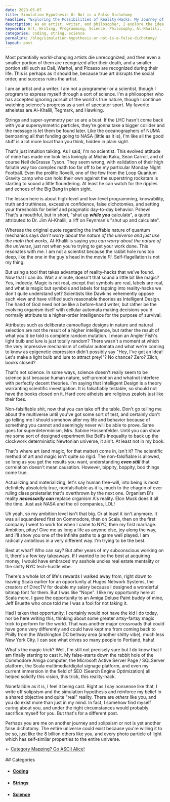 ```yaml
---
date: 2023-05-07
title: Simulation Hypothesis Or Not is a False Dichotomy
headline: "Exploring the Possibilities of Reality-Hacks: My Journey of Self-Discovery and Art"
description: As an artist, writer, and philosopher, I explore the idea that the dichotomy between the Simulation Hypothesis and reality is false. My journey has led me to explore the potential of reality-hacks that science has yet to fully understand. I believe that Intelligent Design is a valid theory that should be explored, and that art and magic can be used to tap into these hacks. My ambition is to find the best path to a game well played.
keywords: Art, Writing, Programming, Science, Philosophy, Al-Khalili, Tegmark, Hawking, Strings, Super-Symmetry, LHC, NUMA, NASA, Loop Quantum Gravity, Michio Kaku, Sean Carroll, Neil deGrasse Tyson, Rovelli, Big Bang, High-Level Programming, Low-Level Programming, Knowability, Truth, Truthiness, False Dichotomies, Belief, Pragmatic Behavior, Jim Al-Khalili
categories: coding, string, science
permalink: /blog/simulation-hypothesis-or-not-is-a-false-dichotomy/
layout: post
---
```



Most potentially world-changing artists die unrecognized, and then even a
smaller portion of them are recognized after their death, and a smaller portion
still such as Dali, Warhol, and Picasso are recognized during their life. This
is perhaps as it should be, because true art disrupts the social order, and
success ruins the artist.

I am an artist and a writer. I am not a programmer or a scientist, though I
program to express myself through a sort of science. I'm a philosopher who has
accepted ignoring pursuit of the world's true nature, though I continue
watching science's progress as a sort of spectator sport. My favorite atheletes
are Al-Khalili, Tegmark, and Hawking.

Strings and super-symmetry per se are a bust. If the LHC hasn't come back with
your supersymmetric particles, they're gonna take a bigger collider and the
message is let them be found later. Like the oceanographers of NUMA bemoaning
all that funding going to NASA (little as it is), I'm like all the good stuff
is a lot more local than you think, hidden in plain sight.

That's just intuition talking. As I said, I'm no scientist. This evolved
attitude of mine has made me look less lovingly at Michio Kaku, Sean Carroll,
and of course Neil deGrasse Tyson. They seem wrong, with validation of their
high fallutin way too complex math too far off to be my particular Monday Night
Football. Even the prolific Rovelli, one of the few from the Loop Quantum
Gravity camp who can hold their own against the superstring rockstars is
starting to sound a little floundering. At least he can watch for the ripples
and echoes of the Big Bang in plain sight.

The lesson here is about high-level and low-level programming, knowability,
truth and truthiness, excessive confidence, false dichotomies, and setting your
thresholds for belief and pragmatic day-to-day behavior. Pshew! That's a
mouthful, but in short, "shut up ***while you*** calculate", a quote attributed
to Dr. Jim Al-Khalili, a riff on Feynman's "shut up and calculate". 

Whereas the original quote regarding the ineffable nature of quantum mechanics
says *don't worry about the nature of the universe and just use the math that
works*, Al-Khalili is saying you *can worry about the nature of the universe*,
just not when you're trying to get your work done. This resonates with me. I am
not a scientist because the rabbit hole runs too deep, like the one in the
guy's head in the movie *Pi*. Self-flagellation is not my thing.

But using a tool that takes advantage of reality-hacks that we've found. Now
that I can do. Wait a minute, doesn't that sound a little bit like magic? Yes,
indeedy. Magic is not real, except that symbols are real, labels are real, and
what is magic but symbols and labels for tapping into reality-hacks we don't
quite understand yet? Scientists like Dawkins vehemently oppose such view and
have vilified such reasonable theories as Intelligent Design. The hand of God
need not be like a before-hand writer, but rather be the evolving organism
itself with cellular automata making decisions you'd normally attribute to a
higher-order intelligence for the purpose of survival.

Attributes such as deliberate camouflage designs in nature and natural
selection are not the result of a higher intelligence, but rather the result of
what you'd be told is complete random mutation. I mean an Angler Fish's light
bulb and lure is just totally random? There wasn't a moment at which the very
impressive mechanism of cellular automata and what we're coming to know as
epigenetic expression didn't possibly say "Hey, I've got an idea! Let's make a
light bulb and lure to attract prey!"? No chance? Zero? Zilch, books closed?

That's not science. In some ways, science doesn't really seem to be science
just because human nature, self-promotion and whatnot interfere with perfectly
decent theories. I'm saying that Intelligent Design is a theory warranting
scientific investigation. It is falsafiably testable, so should not have the
books closed on it. Hard core atheists are religious zealots just like their
foes.

Non-falsifiable shit, now that you can take off the table. Don't go telling me
about the multiverse until you've got some sort of test, and certainly don't go
telling me I should somehow alter my life and behavior because of something you
cannot and seemingly never will be able to prove. Same goes for
superdeterminism, Mrs. Sabine Hossenfelder. Until you can show me some sort of
designed experiment like Bell's Inequality to back up the clockwork
deterministic Newtonian universe, it ain't. At least not in my book.

That's where art (and magic, for that matter) come in, isn't it? The scientific
method of art and magic isn't quite so rigid. The non-falsifiable is allowed,
so long as you get the results you want, understanding ***even still*** that
correlation doesn't mean causation. However, bippity, boppity, boo things come
true. 

Actualizing and materializing, let's say human free-will, into being is most
definitely absolutely true, nonfalsifiable as it is, much to the chagrin of
ever ruling class proletariat that's overthrown by the next one. Organism B's
reality ***necessarily can*** replace organism A's reality. Elon Musk does it
all the time. Just ask NASA and the oil companies, LOL!

Uh yeah, so my ambition level isn't that big. Or at least it isn't anymore. It
was all squandered first on Commodore, then on Scala, then on the first company
I went to work for when I came to NYC, then my first marriage. Ambition, pituy!
Give me as long a life as anyone else, joy along the way, and I'll show you one
of the infinite paths to a game well played. I am radically ambitious in a very
different way. I'm trying to be the best.

Best at what? Who can say? But after years of my subconscious working on it,
there's a few key takeaways. If I wanted to be the best at acquiring money, I
would have embraced my asshole uncles real estate mentality or the shitty NYC
tech-hustle vibe. 

There's a whole lot of life's rewards I walked away from, right down to leaving
Scala earlier for an opportunity at Huges Network Systems, the creators of
DirecTV for double my salary because I designed a wonderful bitmap font for
them. But I was like "Nope". I like my opportunity here at Scala more. I gave
the opportunity to an Amiga Deluxe Paint buddy of mine, Jeff Bruette who once
told me I was a fool for not taking it. 

Had I taken that opportunity, I certainly would not have the kid I do today,
nor be here writing this, thinking about some greater artsy-fartsy magic trick
to perform for the world. That was another major crossroads that could have
gone very differently and could have kept me from coming back to Philly from
the Washington DC beltway area (another shitty vibe), much less New York City.
I can see what drives so many people to Portland, haha!

What's the magic trick? Well, I'm still not precisely sure but I do know that I
am finally starting to cast it. My false-starts down the rabbit hole of the
Commodore Amiga computer, the Microsoft Active Server Page / SQLServer
platform, the Scala multimedia/digital signage platform, and even my current
immersion in the field of SEO (Search Engine Optimization) all helped solidify
this vision, this trick, this reality-hack.

Nonefallible as it is, I feel it being cast. Right as I say nonsense like that,
I write off solipsism and the simulation hypothesis and reinforce my belief in
a shared objective and quite "real" reality. There are *others* like you, and
you do exist more than just in my mind. In fact, I somehow find myself caring
about you, and under the right circumstances would probably sacrifice myself
for you. But that's for a different post.

Perhaps you are me on another journey and solipsism or not is yet another false
dichotomy. The entire universe could exist because you're willing it to be so,
just like the 8 billion others like you, and every photo particle of light
which has self-similar properties to the entire universe.


















<div class="arrow-links"><div class="post-nav-prev"><span class="arrow">&larr;&nbsp;</span><a href="/blog/category-mapping-go-ascii-alice/">Category Mapping? Go ASCII Alice!</a></div> &nbsp; <div class="post-nav-next"><a href=""></a></div></div>
## Categories

<ul>
<li><h4><a href='/coding/'>Coding</a></h4></li>
<li><h4><a href='/string/'>Strings</a></h4></li>
<li><h4><a href='/science/'>Science</a></h4></li></ul>